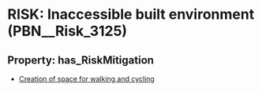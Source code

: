 # RISK: __Inaccessible built environment__ (PBN__Risk_3125)

## Property: has_RiskMitigation

* [Creation of space for walking and cycling](PBN__Mitigation_1536)

